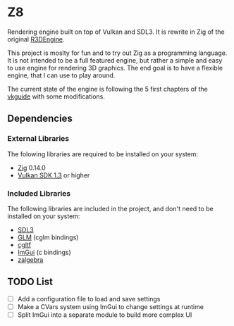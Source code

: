 # Z8

Rendering engine built on top of Vulkan and SDL3. It is rewrite in Zig of the original [R3DEngine](https://github.com/MrScriptX/R3D_Engine).

This project is moslty for fun and to try out Zig as a programming language.
It is not intended to be a full featured engine, but rather a simple and easy to use engine for rendering 3D graphics.
The end goal is to have a flexible engine, that I can use to play around.

The current state of the engine is following the 5 first chapters of the [vkguide](https://vkguide.dev/) with some modifications.

## Dependencies

### External Libraries

The folowing libraries are required to be installed on your system:

- [Zig](https://ziglang.org/) 0.14.0
- [Vulkan SDK 1.3](https://vulkan.lunarg.com/) or higher

### Included Libraries

The following libraries are included in the project, and don't need to be installed on your system:

- [SDL3](https://wiki.libsdl.org/SDL3/FrontPage)
- [GLM](https://github.com/recp/cglm) (cglm bindings)
- [cgltf](https://github.com/jkuhlmann/cgltf)
- [ImGui](https://github.com/dearimgui/dear_bindings) (c bindings)
- [zalgebra](https://github.com/kooparse/zalgebra)

## TODO List

- [ ] Add a configuration file to load and save settings
- [ ] Make a CVars system using ImGui to change settings at runtime
- [ ] Split ImGui into a separate module to build more complex UI
